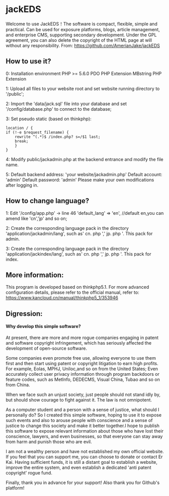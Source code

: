 # jackEDS
Welcome to use JackEDS！The software is compact, flexible, simple and practical. Can be used for exposure platforms, blogs, article management, and enterprise CMS, supporting secondary development. Under the GPL agreement, you can also delete the copyright of the HTML page at will without any responsibility.
From: https://github.com/AmerianJake/jackEDS 

## How to use it?
0: Installation environment
	PHP >= 5.6.0
	PDO PHP Extension
	MBstring PHP Extension

1: Upload all files to your website root and set website running directory to '/public';

2: Import the 'data/jack.sql' file into your database and set '/config/database.php' to connect to the database;

3: Set pseudo static (based on thinkphp):

	location / {
	if (!-e $request_filename) {
		rewrite ^(.*)$ /index.php? s=/$1 last;
		break;
		}
	}

4: Modify public/jackadmin.php at the backend entrance and modify the file name.

5: Default backend address: 'your website/jackadmin.php'
Default account: 'admin' 
Default password: 'admin'
Please make your own modifications after logging in.

## How to change language?
1: Edit '/config/app.php' -> line 46
   'default_lang'           => 'en', //default en,you can amend like 'cn','jp' and so on;

2: Create the corresponding language pack in the directory 'application/jackadmin/lang', such as' cn. php ',' jp. php '. This pack for admin.

3: Create the corresponding language pack in the directory 'application/jackindex/lang', such as' cn. php ',' jp. php '. This pack for index.

## More information:
This program is developed based on thinkphp5.1. For more advanced configuration details, please refer to the official manual, refer to: https://www.kancloud.cn/manual/thinkphp5_1/353946

## Digression:

#### Why develop this simple software?

At present, there are more and more rogue companies engaging in patent and software copyright infringement, which has seriously affected the development of open-source software. 

Some companies even promote free use, allowing everyone to use them first and then start using patent or copyright litigation to earn high profits. For example, Eolas, MPHJ, Uniloc,and so on from the United States; Even accurately collect user privacy information through program backdoors or feature codes, such as MetInfo, DEDECMS, Visual China, Tubao and so on from China.

When we face such an unjust society, just people should not stand idly by, but should show courage to fight against it. The law is not omnipotent. 

As a computer student and a person with a sense of justice, what should I personally do? So I created this simple software, hoping to use it to expose such events and also to arouse people with conscience and a sense of justice to change this society and make it better together.I hope to publish this software to expose relevant information about those who have lost their conscience, lawyers, and even businesses, so that everyone can stay away from harm and punish those who are evil.

I am not a wealthy person and have not established my own official website. If you feel that you can support me, you can choose to donate or contact Er Kai. Having sufficient funds, it is still a distant goal to establish a website, improve the entire system, and even establish a dedicated 'anti patent copyright' rogue fund.

Finally, thank you in advance for your support! Also thank you for Github's platform!
